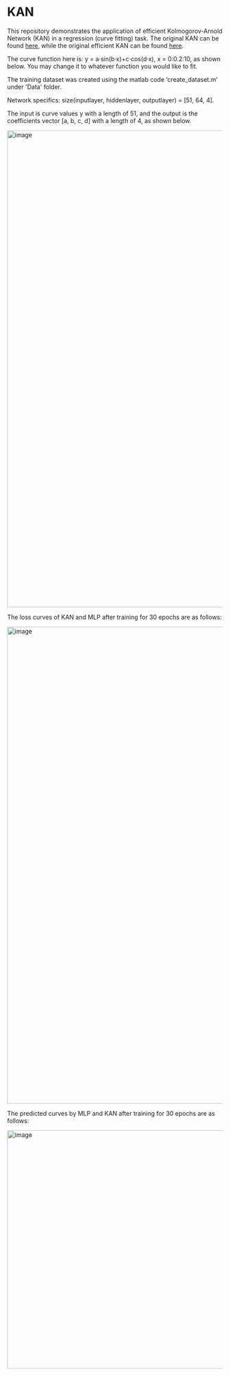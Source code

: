 # KAN
This repository demonstrates the application of efficient Kolmogorov-Arnold Network (KAN) in a regression (curve fitting) task. The original KAN can be found [here](https://github.com/KindXiaoming/pykan), while the original efficient KAN can be found [here](https://github.com/Blealtan/efficient-kan).

The curve function here is: y = a·sin(b·x)+c·cos(d·x), x = 0:0.2:10, as shown below. You may change it to whatever function you would like to fit.

The training dataset was created using the matlab code ‘create_dataset.m’ under 'Data' folder.

Network specifics: size(inputlayer, hiddenlayer, outputlayer) = [51, 64, 4].

The input is curve values y with a length of 51, and the output is the coefficients vector [a, b, c, d] with a length of 4, as shown below.

<img width="1111" alt="image" src="https://github.com/JianpanHuang/KAN/assets/43700029/b406021e-5d43-490d-98fc-7ce5347c1421">

The loss curves of KAN and MLP after training for 30 epochs are as follows:

<img width="1111" alt="image" src="https://github.com/JianpanHuang/KAN/assets/43700029/683a1557-b01a-4204-88ff-13e7d8290301">

The predicted curves by MLP and KAN after training for 30 epochs are as follows:

<img width="555" alt="image" src="https://github.com/JianpanHuang/KAN/assets/43700029/2c39d50e-b48a-42e0-91e4-d48db2590109">



